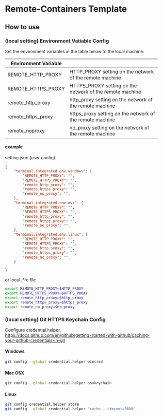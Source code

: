 # Remote-Containers Template
## How to use
### (local setting) Environment Vatiable Config

Set the environment variables in the table below to the local machine.

|Environment Variable||
|--|--|
|REMOTE_HTTP_PROXY|HTTP_PROXY setting on the network of the remote machine|
|REMOTE_HTTPS_PROXY|HTTPS_PROXY setting on the network of the remote machine|
|remote_http_proxy|http_proxy setting on the network of the remote machine|
|remote_https_proxy|https_proxy setting on the network of the remote machine|
|remote_noproxy|no_proxy setting on the network of the remote machine|

#### example
setting.json (user config)
```json
{
    "terminal.integrated.env.windows": {
        "REMOTE_HTTP_PROXY": "",
        "REMOTE_HTTPS_PROXY": "",
        "remote_http_proxy": "",
        "remote_https_proxy": "",
        "remote_no_proxy": "",        
    },
    "terminal.integrated.env.osx": {
        "REMOTE_HTTP_PROXY": "",
        "REMOTE_HTTPS_PROXY": "",
        "remote_http_proxy": "",
        "remote_https_proxy": "",
        "remote_no_proxy": "",    
    },
    "terminal.integrated.env.linux": {
        "REMOTE_HTTP_PROXY": "",
        "REMOTE_HTTPS_PROXY": "",
        "remote_http_proxy": "",
        "remote_https_proxy": "",
        "remote_no_proxy": "",
    }

}
```

or local .*rc file
```sh
export REMOTE_HTTP_PROXY=$HTTP_PROXY
export REMOTE_HTTPS_PROXY=$HTTPS_PROXY
export remote_http_proxy=$http_proxy
export remote_https_proxy=$https_proxy
export remote_no_proxy=$no_proxy
```

### (local setting) Git HTTPS Keychain Config
Configure credential.helper.  
https://docs.github.com/en/github/getting-started-with-github/caching-your-github-credentials-in-git

#### Windows
```sh
git config --global credential.helper wincred
```
#### Mac OSX
```sh
git config --global credential.helper osxkeychain
```
#### Linux
```sh
git config credential.helper store
git config --global credential.helper 'cache --timeout=3600'
```